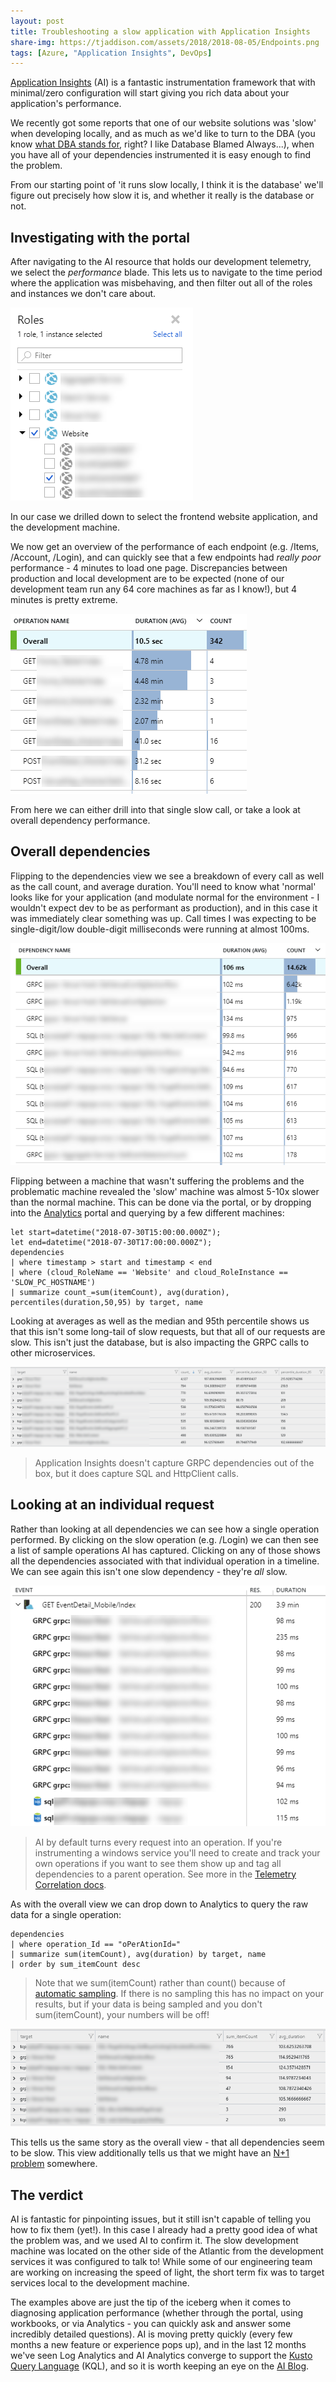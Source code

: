 ```yaml
---
layout: post
title: Troubleshooting a slow application with Application Insights
share-img: https://tjaddison.com/assets/2018/2018-08-05/Endpoints.png
tags: [Azure, "Application Insights", DevOps]
---
```


[Application Insights] (AI) is a fantastic instrumentation framework that with minimal/zero configuration will start giving you rich data about your application's performance.

We recently got some reports that one of our website solutions was 'slow' when developing locally, and as much as we'd like to turn to the DBA (you know [what DBA stands for], right? I like Database Blamed Always...), when you have all of your dependencies instrumented it is easy enough to find the problem.

From our starting point of 'it runs slow locally, I think it is the database' we'll figure out precisely how slow it is, and whether it really is the database or not.

<!--more-->

## Investigating with the portal

After navigating to the AI resource that holds our development telemetry, we select the *performance* blade.  This lets us to navigate to the time period where the application was misbehaving, and then filter out all of the roles and instances we don't care about.  

![Role Selection](/assets/2018/2018-08-05/RoleSelection.png)

In our case we drilled down to select the frontend website application, and the development machine.

We now get an overview of the performance of each endpoint (e.g. /Items, /Account, /Login), and can quickly see that a few endpoints had _really poor_ performance - 4 minutes to load one page.  Discrepancies between production and local development are to be expected (none of our development team run any 64 core machines as far as I know!), but 4 minutes is pretty extreme.

![Endpoints](/assets/2018/2018-08-05/Endpoints.png)

From here we can either drill into that single slow call, or take a look at overall dependency performance.

## Overall dependencies

Flipping to the dependencies view we see a breakdown of every call as well as the call count, and average duration.  You'll need to know what 'normal' looks like for your application (and modulate normal for the environment - I wouldn't expect dev to be as performant as production), and in this case it was immediately clear something was up.  Call times I was expecting to be single-digit/low double-digit milliseconds were running at almost 100ms.

![Slow Calls](/assets/2018/2018-08-05/SlowCalls.png)

Flipping between a machine that wasn't suffering the problems and the problematic machine revealed the 'slow' machine was almost 5-10x slower than the normal machine.  This can be done via the portal, or by dropping into the [Analytics] portal and querying by a few different machines:

```
let start=datetime("2018-07-30T15:00:00.000Z");
let end=datetime("2018-07-30T17:00:00.000Z");
dependencies
| where timestamp > start and timestamp < end
| where (cloud_RoleName == 'Website' and cloud_RoleInstance == 'SLOW_PC_HOSTNAME')
| summarize count_=sum(itemCount), avg(duration), percentiles(duration,50,95) by target, name
```

Looking at averages as well as the median and 95th percentile shows us that this isn't some long-tail of slow requests, but that all of our requests are slow.  This isn't just the database, but is also impacting the GRPC calls to other microservices.

![Slow Calls in Analytics](/assets/2018/2018-08-05/SlowCallsAnalytics.png)

> Application Insights doesn't capture GRPC dependencies out of the box, but it does capture SQL and HttpClient calls.

## Looking at an individual request

Rather than looking at all dependencies we can see how a single operation performed.  By clicking on the slow operation (e.g. /Login) we can then see a list of sample operations AI has captured.  Clicking on any of those shows all the dependencies associated with that individual operation in a timeline.  We can see again this isn't one slow dependency - they're _all_ slow.

![Slow Dependencies](/assets/2018/2018-08-05/SlowDependencies.png)

> AI by default turns every request into an operation.  If you're instrumenting a windows service you'll need to create and track your own operations if you want to see them show up and tag all dependencies to a parent operation.  See more in the [Telemetry Correlation docs].

As with the overall view we can drop down to Analytics to query the raw data for a single operation:

```
dependencies
| where operation_Id == "oPerAtionId="
| summarize sum(itemCount), avg(duration) by target, name
| order by sum_itemCount desc
```

> Note that we sum(itemCount) rather than count() because of [automatic sampling].  If there is no sampling this has no impact on your results, but if your data is being sampled and you don't sum(itemCount), your numbers will be off!

![Slow Dependencies in Analytics](/assets/2018/2018-08-05/SlowDependenciesAnalytics.png)

This tells us the same story as the overall view - that all dependencies seem to be slow.  This view additionally tells us that we might have an [N+1 problem] somewhere.

## The verdict

AI is fantastic for pinpointing issues, but it still isn't capable of telling you how to fix them (yet!).  In this case I already had a pretty good idea of what the problem was, and we used AI to confirm it.  The slow development machine was located on the other side of the Atlantic from the development services it was configured to talk to!  While some of our engineering team are working on increasing the speed of light, the short term fix was to target services local to the development machine.

The examples above are just the tip of the iceberg when it comes to diagnosing application performance (whether through the portal, using workbooks, or via Analytics - you can quickly ask and answer some incredibly detailed questions).  AI is moving pretty quickly (every few months a new feature or experience pops up), and in the last 12 months we've seen Log Analytics and AI Analytics converge to support the [Kusto Query Language] (KQL), and so it is worth keeping an eye on the [AI Blog].

[Application Insights]: https://docs.microsoft.com/en-gb/azure/application-insights/app-insights-overview
[what DBA stands for]: http://michaelcorey.com/blog/what-does-dba-really-mean/
[Analytics]: https://docs.microsoft.com/en-gb/azure/application-insights/app-insights-analytics
[Telemetry Correlation docs]: https://docs.microsoft.com/en-us/azure/application-insights/application-insights-correlation
[automatic sampling]: https://docs.microsoft.com/en-us/azure/application-insights/app-insights-sampling
[N+1 problem]: https://www.brentozar.com/archive/2018/07/common-entity-framework-problems-n-1/
[Kusto Query Language]: https://www.pluralsight.com/courses/kusto-query-language-kql-from-scratch
[AI Blog]: https://azure.microsoft.com/en-gb/blog/tag/application-insights/